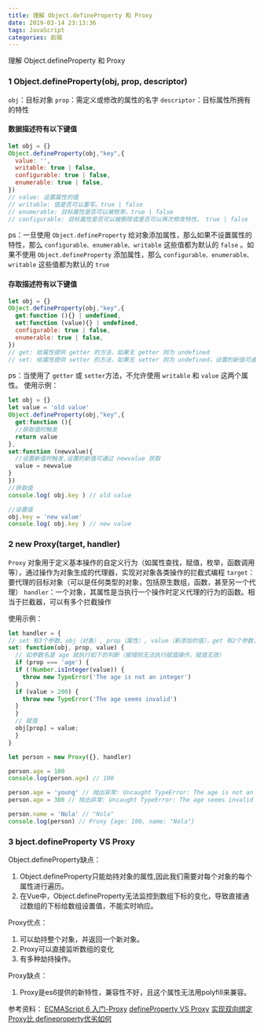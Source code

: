 ```yaml
---
title: 理解 Object.defineProperty 和 Proxy
date: 2019-03-14 23:13:36
tags: JavaScript
categories: 前端
---
```


理解 Object.defineProperty 和 Proxy
<escape><!-- more --></escape>

### 1 Object.defineProperty(obj, prop, descriptor)
`obj`：目标对象 
`prop`：需定义或修改的属性的名字
`descriptor`：目标属性所拥有的特性
#### 数据描述符有以下键值
```js
let obj = {}
Object.defineProperty(obj,"key",{
  value: '',
  writable: true | false,
  configurable: true | false,
  enumerable: true | false,
})
// value: 设置属性的值
// writable: 值是否可以重写。true | false
// enumerable: 目标属性是否可以被枚举。true | false
// configurable: 目标属性是否可以被删除或是否可以再次修改特性。 true | false
```
ps：一旦使用 `Object.defineProperty` 给对象添加属性，那么如果不设置属性的特性，那么 `configurable、enumerable、writable` 这些值都为默认的 `false` 。如果不使用 `Object.defineProperty` 添加属性，那么 `configurable、enumerable、writable` 这些值都为默认的 `true`

#### 存取描述符有以下键值
```js
let obj = {}
Object.defineProperty(obj,"key",{
  get:function (){} | undefined,
  set:function (value){} | undefined,
  configurable: true | false,
  enumerable: true | false,
})
// get: 给属性提供 getter 的方法，如果无 getter 则为 undefined
// set: 给属性提供 setter 的方法，如果无 setter 则为 undefined，设置的新值可通过value获取
```

ps：当使用了 `getter` 或 `setter`方法，不允许使用 `writable` 和 `value` 这两个属性。
使用示例：
```js
let obj = {}
let value = 'old value'
Object.defineProperty(obj,"key",{
  get:function (){
  //获取值时触发
  return value
},
set:function (newvalue){
  //设置新值时触发,设置的新值可通过 newvalue 获取
  value = newvalue
}
})
//获取值
console.log( obj.key ) // old value

//设置值
obj.key = 'new value'
console.log( obj.key ) // new value
```

### 2 new Proxy(target, handler)
`Proxy` 对象用于定义基本操作的自定义行为（如属性查找，赋值，枚举，函数调用等），通过操作为对象生成的代理器，实现对对象各类操作的拦截式编程
`target`：要代理的目标对象（可以是任何类型的对象，包括原生数组，函数，甚至另一个代理）
`handler`：一个对象，其属性是当执行一个操作时定义代理的行为的函数。相当于拦截器，可以有多个拦截操作

使用示例：
```js
let handler = {
// set 有3个参数，obj（对象）, prop（属性）, value（新添加的值），get 有2个参数，obj, prop
set: function(obj, prop, value) {
  // 如参数名是 age 就执行如下的判断（报错则无法执行赋值操作，赋值无效）
  if (prop === 'age') {
  if (!Number.isInteger(value)) {
    throw new TypeError('The age is not an integer')
  }
  if (value > 200) {
    throw new TypeError('The age seems invalid')
  }
  }
  // 赋值
  obj[prop] = value;
  }
}

let person = new Proxy({}, handler)

person.age = 100
console.log(person.age) // 100

person.age = 'young' // 抛出异常: Uncaught TypeError: The age is not an integer
person.age = 300 // 抛出异常: Uncaught TypeError: The age seems invalid

person.name = 'Nola' // "Nola"
console.log(person) // Proxy {age: 100, name: "Nola"}
```

### 3 bject.defineProperty VS Proxy
Object.defineProperty缺点：
1. Object.defineProperty只能劫持对象的属性,因此我们需要对每个对象的每个属性进行遍历。
2. 在Vue中，Object.defineProperty无法监控到数组下标的变化，导致直接通过数组的下标给数组设置值，不能实时响应。

Proxy优点：
1. 可以劫持整个对象，并返回一个新对象。
2. Proxy可以直接监听数组的变化
3. 有多种劫持操作。

Proxy缺点：
1. Proxy是es6提供的新特性，兼容性不好，且这个属性无法用polyfill来兼容。

参考资料：
[ECMAScript 6 入门-Proxy](http://es6.ruanyifeng.com/#docs/proxy)
[defineProperty VS Proxy](http://www.10tiao.com/html/780/201812/2650588659/1.html)
[实现双向绑定 Proxy比 defineproperty优劣如何](https://juejin.im/post/5acd0c8a6fb9a028da7cdfaf)
